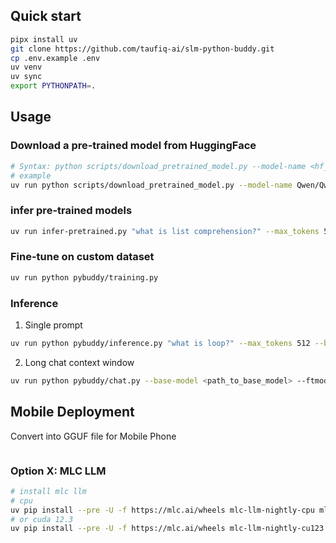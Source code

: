 ## Quick start

```sh
pipx install uv
git clone https://github.com/taufiq-ai/slm-python-buddy.git
cp .env.example .env
uv venv
uv sync
export PYTHONPATH=.
```

## Usage
### Download a pre-trained model from HuggingFace
```bash
# Syntax: python scripts/download_pretrained_model.py --model-name <hf_model_name> --model-dir <dir_to_save_model> --device <device>
# example
uv run python scripts/download_pretrained_model.py --model-name Qwen/Qwen2.5-Coder-1.5B-Instruct --model-dir model --device auto
```

### infer pre-trained models
```bash
uv run infer-pretrained.py "what is list comprehension?" --max_tokens 500 --model_path <path_to_model>  --device auto
```

### Fine-tune on custom dataset
```bash
uv run python pybuddy/training.py
```

### Inference
1. Single prompt  
```bash
uv run python pybuddy/inference.py "what is loop?" --max_tokens 512 --base-model model/Qwen/Qwen2.5-Coder-1.5B-Instruct --ftmodel <path_to_ft_model> --device auto
```
2. Long chat context window
```bash
uv run python pybuddy/chat.py --base-model <path_to_base_model> --ftmodel <path_to_fine_tuned_model> --device "auto"
```


## Mobile Deployment
Convert into GGUF file for Mobile Phone
```

```
### Option X: MLC LLM
```bash
# install mlc llm
# cpu
uv pip install --pre -U -f https://mlc.ai/wheels mlc-llm-nightly-cpu mlc-ai-nightly-cpu
# or cuda 12.3
uv pip install --pre -U -f https://mlc.ai/wheels mlc-llm-nightly-cu123 mlc-ai-nightly-cu123
```